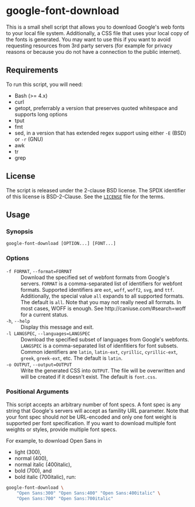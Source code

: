 # google-font-download

This is a small shell script that allows you to download Google's web fonts to
your local file system. Additionally, a CSS file that uses your local copy of
the fonts is generated. You may want to use this if you want to avoid
requesting resources from 3rd party servers (for example for privacy reasons or
because you do not have a connection to the public internet).

## Requirements

To run this script, you will need:

 - Bash (>= 4.x)
 - curl
 - getopt, preferrably a version that preserves quoted whitespace and supports long options
 - tput
 - fmt
 - sed, in a version that has extended regex support using either `-E` (BSD) or `-r` (GNU)
 - awk
 - tr
 - grep

## License

The script is released under the 2-clause BSD license. The SPDX identifier of
this license is BSD-2-Clause. See the [`LICENSE`](LICENSE) file for
the terms.

## Usage

### Synopsis
  `google-font-download [OPTION...] [FONT...]`

### Options

<dl>
    <dt><code>-f FORMAT</code>, <code>--format=FORMAT</code></dt>
    <dd>Download the specified set of webfont formats from Google's servers.
        <code>FORMAT</code> is a comma-separated list of identifiers for
        webfont formats. Supported identifiers are <code>eot</code>,
        <code>woff</code>, <code>woff2</code>, <code>svg</code>, and
        <code>ttf</code>. Additionally, the special value <code>all</code>
        expands to all supported formats. The default is <code>all</code>. Note
        that you may not really need all formats. In most cases, WOFF is enough.
        See http://caniuse.com/#search=woff for a current status.</dd>
    <dt><code>-h</code>, <code>--help</code></dt>
    <dd>Display this message and exit.</dd>
    <dt><code>-l LANGSPEC</code>, <code>--languages=LANGSPEC</code></dt>
    <dd>Download the specified subset of languages from Google's webfonts.
        <code>LANGSPEC</code> is a comma-separated list of idenfitiers for font
        subsets. Common identifiers are <code>latin</code>,
        <code>latin-ext</code>, <code>cyrillic</code>,
        <code>cyrillic-ext</code>, <code>greek</code>, <code>greek-ext</code>,
        etc. The default is <code>latin</code>.</dd>
    <dt><code>-o OUTPUT</code>, <code>--output=OUTPUT</code></dt>
    <dd>Write the generated CSS into <code>OUTPUT</code>. The file will be
        overwritten and will be created if it doesn't exist. The default is
        <code>font.css</code>.</dd>
</dl>

### Positional Arguments
  This script accepts an arbitrary number of font specs. A font spec is any
  string that Google's servers will accept as famility URL parameter. Note that
  your font spec should *not* be URL-encoded and only one font weight is
  supported per font specification. If you want to download multiple font
  weights or styles, provide multiple font specs.

  For example, to download Open Sans in
   - light (300),
   - normal (400),
   - normal italic (400italic),
   - bold (700), and
   - bold italic (700italic),
  run:
```bash
google-font-download \
    "Open Sans:300" "Open Sans:400" "Open Sans:400italic" \
    "Open Sans:700" "Open Sans:700italic"
```
